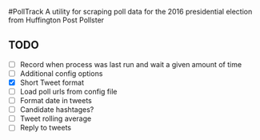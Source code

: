 #PollTrack
A utility for scraping poll data for the 2016 presidential election from Huffington Post Pollster

## TODO
- [ ] Record when process was last run and wait a given amount of time
- [ ] Additional config options
- [x] Short Tweet format
- [ ] Load poll urls from config file
- [ ] Format date in tweets
- [ ] Candidate hashtages?
- [ ] Tweet rolling average
- [ ] Reply to tweets